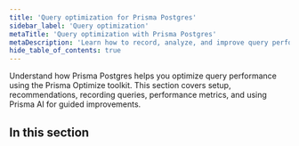 ```yaml
---
title: 'Query optimization for Prisma Postgres'
sidebar_label: 'Query optimization'
metaTitle: 'Query optimization with Prisma Postgres'
metaDescription: 'Learn how to record, analyze, and improve query performance using Prisma Optimize in Prisma Postgres.'
hide_table_of_contents: true
---
```


Understand how Prisma Postgres helps you optimize query performance using the Prisma Optimize toolkit. This section covers setup, recommendations, recording queries, performance metrics, and using Prisma AI for guided improvements.

## In this section

<!-- Subsections -->
